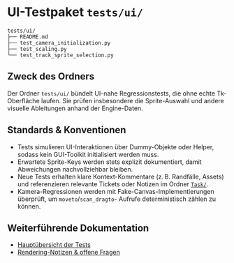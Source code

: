 # UI-Testpaket `tests/ui/`

```text
tests/ui/
├── README.md
├── test_camera_initialization.py
├── test_scaling.py
└── test_track_sprite_selection.py
```

## Zweck des Ordners
Der Ordner `tests/ui/` bündelt UI-nahe Regressionstests, die ohne echte Tk-Oberfläche laufen. Sie
prüfen insbesondere die Sprite-Auswahl und andere visuelle Ableitungen anhand der Engine-Daten.

## Standards & Konventionen
- Tests simulieren UI-Interaktionen über Dummy-Objekte oder Helper, sodass kein GUI-Toolkit
  initialisiert werden muss.
- Erwartete Sprite-Keys werden stets explizit dokumentiert, damit Abweichungen nachvollziehbar
  bleiben.
- Neue Tests erhalten klare Kontext-Kommentare (z. B. Randfälle, Assets) und referenzieren relevante
  Tickets oder Notizen im Ordner [`Task/`](../../Task/README.md).
- Kamera-Regressionen werden mit Fake-Canvas-Implementierungen überprüft, um `moveto`/`scan_dragto`-
  Aufrufe deterministisch zählen zu können.

## Weiterführende Dokumentation
- [Hauptübersicht der Tests](../README.md)
- [Rendering-Notizen & offene Fragen](../../Task/rendering-notes.md)
